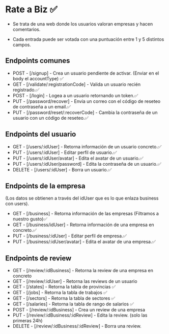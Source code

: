 # Rate a Biz ✅

-   Se trata de una web donde los usuarios valoran empresas y hacen comentarios.

-   Cada entrada puede ser votada con una puntuación entre 1 y 5 distintos campos.

## Endpoints comunes

-   POST - [/signup] - Crea un usuario pendiente de activar. (Enviar en el body el accountType) ✅
-   GET - [/validate/:registrationCode] - Valida un usuario recién registrado.✅
-   POST - [/login] - Logea a un usuario retornando un token.✅
-   PUT - [/password/recover] - Envia un correo con el código de reseteo de contraseña a un email.✅
-   PUT - [/password/reset/:recoverCode] - Cambia la contraseña de un usuario con un código de reseteo.✅

## Endpoints del usuario

-   GET - [/users/:idUser] - Retorna información de un usuario concreto.✅
-   PUT - [/users/:idUser] - Editar perfil de usuario.✅
-   PUT - [/users/:idUser/avatar] - Edita el avatar de un usuario.✅
-   PUT - [/users/:idUser/password] - Edita la contraseña de un usuario.✅
-   DELETE - [/users/:idUser] - Borra un usuario.✅

## Endpoints de la empresa

(Los datos se obtienen a través del idUser que es lo que enlaza business con users).

-   GET - [/business] - Retorna información de las empresas (Filtramos a nuestro gusto)✅
-   GET - [/business/idUser] - Retorna información de una empresa en concreto.✅
-   PUT - [/business/:idUser] - Editar perfil de empresa.✅
-   PUT - [/business/:idUser/avatar] - Edita el avatar de una empresa.✅

## Endpoints de review

-   GET - [/review/:idBusiness] - Retorna la review de una empresa en concreto
-   GET - [/review/:idUser] - Retorna las reviews de un usuario
-   GET - [/states] - Retorna la tabla de provincias ✅
-   GET - [/jobs] - Retorna la tabla de trabajos ✅
-   GET - [/sectors] - Retorna la tabla de sectores ✅
-   GET - [/salaries] - Retorna la tabla de rango de salarios ✅
-   POST - [/review/:idBusiness] - Crea un review de una empresa
-   PUT - [/review/:idBusiness/:idReview] - Edita la review. (solo las primeras 24h)
-   DELETE - [/review/:idBusiness/:idReview] - Borra una review.
